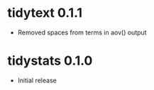 
# tidytext 0.1.1

* Removed spaces from terms in aov() output

# tidystats 0.1.0

* Initial release
